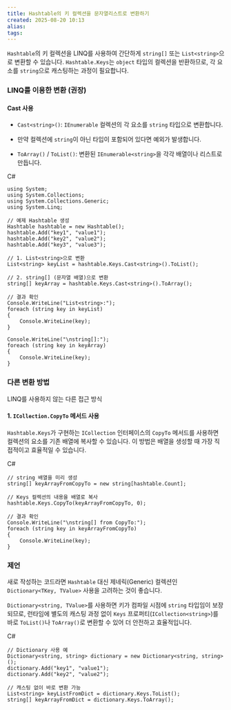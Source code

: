 ```yaml
---
title: Hashtable의 키 컬렉션을 문자열리스트로 변환하기
created: 2025-08-20 10:13
alias:
tags:
---
```

`Hashtable`의 키 컬렉션을 LINQ를 사용하여 간단하게 `string[]` 또는 `List<string>`으로 변환할 수 있습니다. 
`Hashtable.Keys`는 `object` 타입의 컬렉션을 반환하므로, 각 요소를 `string`으로 캐스팅하는 과정이 필요합니다.

### LINQ를 이용한 변환 (권장)
#### Cast 사용
- `Cast<string>()`: `IEnumerable` 컬렉션의 각 요소를 `string` 타입으로 변환합니다. 
- 만약 컬렉션에 `string`이 아닌 타입이 포함되어 있다면 예외가 발생합니다.
    
- `ToArray()` / `ToList()`: 변환된 `IEnumerable<string>`을 각각 배열이나 리스트로 만듭니다.
    

C#
```CSharp 
using System;
using System.Collections;
using System.Collections.Generic;
using System.Linq;

// 예제 Hashtable 생성
Hashtable hashtable = new Hashtable();
hashtable.Add("key1", "value1");
hashtable.Add("key2", "value2");
hashtable.Add("key3", "value3");

// 1. List<string>으로 변환
List<string> keyList = hashtable.Keys.Cast<string>().ToList();

// 2. string[] (문자열 배열)으로 변환
string[] keyArray = hashtable.Keys.Cast<string>().ToArray();

// 결과 확인
Console.WriteLine("List<string>:");
foreach (string key in keyList)
{
    Console.WriteLine(key);
}

Console.WriteLine("\nstring[]:");
foreach (string key in keyArray)
{
    Console.WriteLine(key);
}
```


### 다른 변환 방법

LINQ를 사용하지 않는 다른 접근 방식

#### 1. `ICollection.CopyTo` 메서드 사용

`Hashtable.Keys`가 구현하는 `ICollection` 인터페이스의 `CopyTo` 메서드를 사용하면 컬렉션의 요소를 기존 배열에 복사할 수 있습니다. 
이 방법은 배열을 생성할 때 가장 직접적이고 효율적일 수 있습니다.

C#

```CSharp 
// string 배열을 미리 생성
string[] keyArrayFromCopyTo = new string[hashtable.Count];

// Keys 컬렉션의 내용을 배열로 복사
hashtable.Keys.CopyTo(keyArrayFromCopyTo, 0);

// 결과 확인
Console.WriteLine("\nstring[] from CopyTo:");
foreach (string key in keyArrayFromCopyTo)
{
    Console.WriteLine(key);
}
```


### 제언

새로 작성하는 코드라면 `Hashtable` 대신 제네릭(Generic) 컬렉션인 `Dictionary<TKey, TValue>` 사용을 고려하는 것이 좋습니다.

`Dictionary<string, TValue>`를 사용하면 키가 컴파일 시점에 `string` 타입임이 보장되므로, 런타임에 별도의 캐스팅 과정 없이 `Keys` 프로퍼티(`ICollection<string>`)를 바로 `ToList()`나 `ToArray()`로 변환할 수 있어 더 안전하고 효율적입니다.

C#

```CSharp 
// Dictionary 사용 예
Dictionary<string, string> dictionary = new Dictionary<string, string>();
dictionary.Add("key1", "value1");
dictionary.Add("key2", "value2");

// 캐스팅 없이 바로 변환 가능
List<string> keyListFromDict = dictionary.Keys.ToList();
string[] keyArrayFromDict = dictionary.Keys.ToArray();
```
